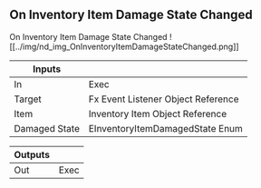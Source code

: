 ## On Inventory Item Damage State Changed
On Inventory Item Damage State Changed
![[../img/nd_img_OnInventoryItemDamageStateChanged.png]]

|Inputs||
|--|--|
| In | Exec |
| Target | Fx Event Listener Object Reference |
| Item | Inventory Item Object Reference |
| Damaged State | EInventoryItemDamagedState Enum |

|Outputs||
|--|--|
| Out | Exec |
